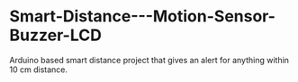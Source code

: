 # Smart-Distance---Motion-Sensor-Buzzer-LCD
Arduino based smart distance project that gives an alert for anything within 10 cm  distance.
